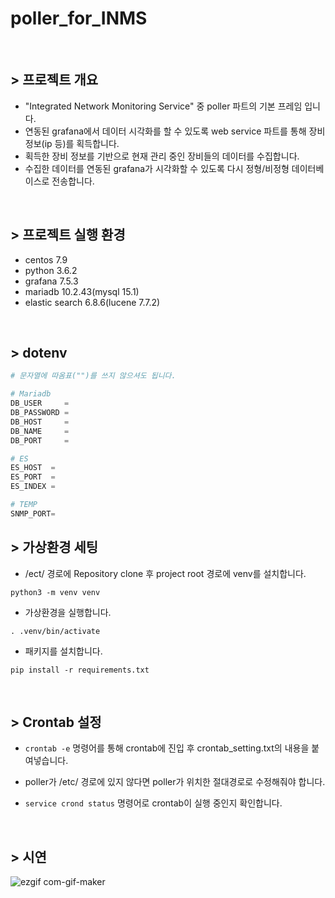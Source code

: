 # poller_for_INMS

</br>

## > 프로젝트 개요

- "Integrated Network Monitoring Service" 중 poller 파트의 기본 프레임 입니다.
- 연동된 grafana에서 데이터 시각화를 할 수 있도록 web service 파트를 통해 장비정보(ip 등)를 획득합니다.
- 획득한 장비 정보를 기반으로 현재 관리 중인 장비들의 데이터를 수집합니다.
- 수집한 데이터를 연동된 grafana가 시각화할 수 있도록 다시 정형/비정형 데이터베이스로 전송합니다.

</br>

## > 프로젝트 실행 환경

- centos 7.9
- python 3.6.2
- grafana 7.5.3
- mariadb 10.2.43(mysql 15.1)
- elastic search 6.8.6(lucene 7.7.2)

</br>

## > dotenv

```py
# 문자열에 따옴표("")를 쓰지 않으셔도 됩니다.

# Mariadb
DB_USER     =
DB_PASSWORD =
DB_HOST     =
DB_NAME     =
DB_PORT     =

# ES
ES_HOST  =
ES_PORT  =
ES_INDEX =

# TEMP
SNMP_PORT=
```

## > 가상환경 세팅

- /ect/ 경로에 Repository clone 후 project root 경로에 venv를 설치합니다.

```terminal
python3 -m venv venv
```

- 가상환경을 실행합니다.

```
. .venv/bin/activate
```

- 패키지를 설치합니다.

```
pip install -r requirements.txt
```

</br>

## > Crontab 설정

- `crontab -e` 명령어를 통해 crontab에 진입 후 crontab_setting.txt의 내용을 붙여넣습니다.

- poller가 /etc/ 경로에 있지 않다면 poller가 위치한 절대경로로 수정해줘야 합니다.

- `service crond status` 명령어로 crontab이 실행 중인지 확인합니다.

</br>

## > 시연

![ezgif com-gif-maker](https://user-images.githubusercontent.com/89192083/165771234-e9ef5d44-3b62-4575-8058-c43ee1c57ff5.gif)

